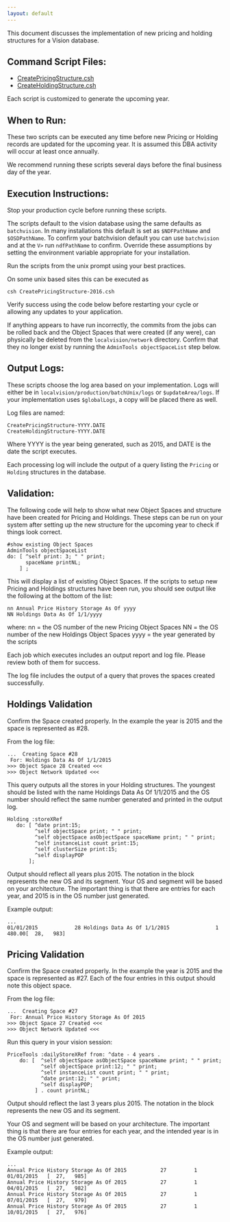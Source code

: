 ```yaml
---
layout: default
---
```


This document discusses the implementation of new pricing and holding structures for a Vision database.

Command Script Files:
--------------
* [CreatePricingStructure.csh](CreatePricingStructure.csh)
* [CreateHoldingStructure.csh](CreateHoldingStructure.csh)

Each script is customized to generate the upcoming year.

When to Run:
------------
These two scripts can be executed any time before new Pricing or Holding records are
updated for the upcoming year.  It is assumed this DBA activity will occur at least
once annually.

We recommend running these scripts several days before the final business day of the year.

Execution Instructions:
-----------------------
Stop your production cycle before running these scripts.

The scripts default to the vision database using the same defaults as `batchvision`.
In many installations this default is set as `$NDFPathName` and `$OSDPathName`. To confirm
your batchvision default you can use `batchvision` and at the `V>` run `ndfPathName` to confirm.
Override these assumptions by setting the environment variable appropriate for your
installation.

Run the scripts from the unix prompt using your best practices.

On some unix based sites this can be executed as

```
csh CreatePricingStructure-2016.csh
```

Verify success using the code below before restarting your cycle or allowing any
updates to your application.

If anything appears to have run incorrectly,
the commits from the jobs can be rolled back and the Object Spaces that were created
(if any were), can physically be deleted from the `localvision/network` directory.
Confirm that they no longer exist by running the `AdminTools objectSpaceList` step below.


Output Logs:
------------
These scripts choose the log area based on your implementation.  Logs will either be in
`localvision/production/batchUnix/logs` or `$updateArea/logs`.  If your implementation uses
`$globalLogs`, a copy will be placed there as well.

Log files are named:

```
CreatePricingStructure-YYYY.DATE
CreateHoldingStructure-YYYY.DATE
```

Where YYYY is the year being generated, such as 2015, and DATE is the date the script executes.

Each processing log will include the output of a query listing the `Pricing` or `Holding` structures in the database.


Validation:
-----------
The following code will help to show what new Object Spaces and structure have
been created for Pricing and Holdings.   These steps can be run on your system
after setting up the new structure for the upcoming year to check if things
look correct.

```
#show existing Object Spaces
AdminTools objectSpaceList
do: [ ^self print: 3; " " print;
      spaceName printNL;
    ] ;
```

This will display a list of existing Object Spaces.  If the scripts to setup new
Pricing and Holdings structures have been run, you should see output like the
following at the bottom of the list:

```
nn Annual Price History Storage As Of yyyy
NN Holdings Data As Of 1/1/yyyy
```

where:
nn   = the OS number of the new Pricing Object Spaces
NN   = the OS number of the new Holdings Object Spaces
yyyy = the year generated by the scripts


Each job which executes includes an output report and log file. Please review
both of them for success.

The log file includes the output of a query that proves the spaces created successfully.


Holdings Validation
--------------------
Confirm the Space created properly.  In the example the year is 2015 and the space is
represented as #28.

From the log file:
```
...  Creating Space #28
 For: Holdings Data As Of 1/1/2015
>>> Object Space 28 Created <<<
>>> Object Network Updated <<<
```

This query outputs all the stores in your Holding structures.  The youngest should be listed with
the name Holdings Data As Of 1/1/2015 and the OS number should reflect the same number generated and
printed in the output log.

```
Holding :storeXRef
   do: [ ^date print:15;
         ^self objectSpace print; " " print;
         ^self objectSpace asObjectSpace spaceName print; " " print;
         ^self instanceList count print:15;
         ^self clusterSize print:15;
         ^self displayPOP
       ];
```

Output should reflect all years plus 2015.  The notation in the block represents the new OS and its segment.
Your OS and segment will be based on your architecture.  The important thing is that there are entries for each
year, and 2015 is in the OS number just generated.

Example output:
```
...
01/01/2015            28 Holdings Data As Of 1/1/2015               1         480.00[  28,   983]
```


Pricing Validation
------------------
Confirm the Space created properly.  In the example the year is 2015 and the space is
represented as #27.  Each of the four entries in this output should note this object space.

From the log file:
```
...  Creating Space #27
 For: Annual Price History Storage As Of 2015
>>> Object Space 27 Created <<<
>>> Object Network Updated <<<
```

Run this query in your vision session:

```
PriceTools :dailyStoreXRef from: ^date - 4 years .
    do: [  ^self objectSpace asObjectSpace spaceName print; " " print;
           ^self objectSpace print:12; " " print;
           ^self instanceList count print; " " print;
           ^date print:12; " " print;
           ^self displayPOP;
         ] . count printNL;
```

Output should reflect the last 3 years plus 2015. The notation in the block represents
the new OS and its segment.

Your OS and segment will be based on your architecture.  The important thing is that
there are four entries for each year, and the intended year is in the OS number just generated.

Example output:
```
...
Annual Price History Storage As Of 2015           27         1 01/01/2015   [  27,   985]
Annual Price History Storage As Of 2015           27         1 04/01/2015   [  27,   982]
Annual Price History Storage As Of 2015           27         1 07/01/2015   [  27,   979]
Annual Price History Storage As Of 2015           27         1 10/01/2015   [  27,   976]
```


